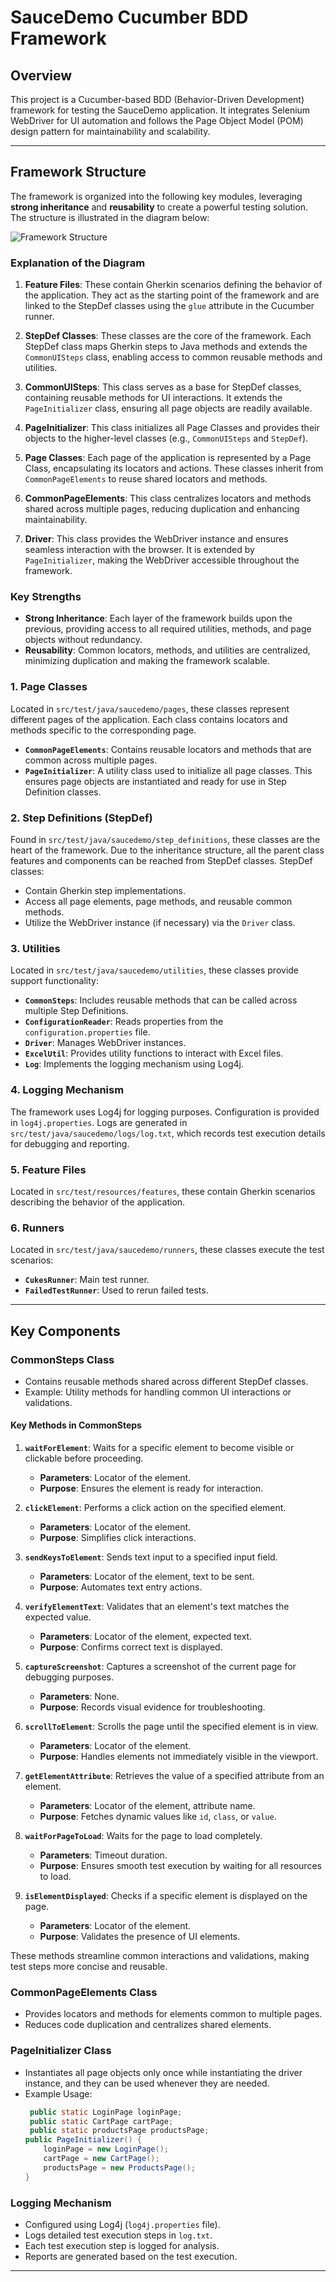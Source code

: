 # SauceDemo Cucumber BDD Framework

## Overview
This project is a Cucumber-based BDD (Behavior-Driven Development) framework for testing the SauceDemo application. It integrates Selenium WebDriver for UI automation and follows the Page Object Model (POM) design pattern for maintainability and scalability.

---

## Framework Structure
The framework is organized into the following key modules, leveraging **strong inheritance** and **reusability** to create a powerful testing solution. The structure is illustrated in the diagram below:

![Framework Structure](src/test/resources/images/CucumberBDDWebAutomationFramework.png)

### Explanation of the Diagram
1. **Feature Files**: These contain Gherkin scenarios defining the behavior of the application. They act as the starting point of the framework and are linked to the StepDef classes using the `glue` attribute in the Cucumber runner.

2. **StepDef Classes**: These classes are the core of the framework. Each StepDef class maps Gherkin steps to Java methods and extends the `CommonUISteps` class, enabling access to common reusable methods and utilities.

3. **CommonUISteps**: This class serves as a base for StepDef classes, containing reusable methods for UI interactions. It extends the `PageInitializer` class, ensuring all page objects are readily available.

4. **PageInitializer**: This class initializes all Page Classes and provides their objects to the higher-level classes (e.g., `CommonUISteps` and `StepDef`).

5. **Page Classes**: Each page of the application is represented by a Page Class, encapsulating its locators and actions. These classes inherit from `CommonPageElements` to reuse shared locators and methods.

6. **CommonPageElements**: This class centralizes locators and methods shared across multiple pages, reducing duplication and enhancing maintainability.

7. **Driver**: This class provides the WebDriver instance and ensures seamless interaction with the browser. It is extended by `PageInitializer`, making the WebDriver accessible throughout the framework.

### Key Strengths
- **Strong Inheritance**: Each layer of the framework builds upon the previous, providing access to all required utilities, methods, and page objects without redundancy.
- **Reusability**: Common locators, methods, and utilities are centralized, minimizing duplication and making the framework scalable.

### 1. **Page Classes**
Located in `src/test/java/saucedemo/pages`, these classes represent different pages of the application. Each class contains locators and methods specific to the corresponding page.
- **`CommonPageElements`**: Contains reusable locators and methods that are common across multiple pages.
- **`PageInitializer`**: A utility class used to initialize all page classes. This ensures page objects are instantiated and ready for use in Step Definition classes.

### 2. **Step Definitions (StepDef)**
Found in `src/test/java/saucedemo/step_definitions`, these classes are the heart of the framework. Due to the inheritance structure, all the parent class features and components can be reached from StepDef classes. StepDef classes:
- Contain Gherkin step implementations.
- Access all page elements, page methods, and reusable common methods.
- Utilize the WebDriver instance (if necessary) via the `Driver` class.

### 3. **Utilities**
Located in `src/test/java/saucedemo/utilities`, these classes provide support functionality:
- **`CommonSteps`**: Includes reusable methods that can be called across multiple Step Definitions.
- **`ConfigurationReader`**: Reads properties from the `configuration.properties` file.
- **`Driver`**: Manages WebDriver instances.
- **`ExcelUtil`**: Provides utility functions to interact with Excel files.
- **`Log`**: Implements the logging mechanism using Log4j.

### 4. **Logging Mechanism**
The framework uses Log4j for logging purposes. Configuration is provided in `log4j.properties`. Logs are generated in `src/test/java/saucedemo/logs/log.txt`, which records test execution details for debugging and reporting.

### 5. **Feature Files**
Located in `src/test/resources/features`, these contain Gherkin scenarios describing the behavior of the application.

### 6. **Runners**
Located in `src/test/java/saucedemo/runners`, these classes execute the test scenarios:
- **`CukesRunner`**: Main test runner.
- **`FailedTestRunner`**: Used to rerun failed tests.

---

## Key Components

### CommonSteps Class
- Contains reusable methods shared across different StepDef classes.
- Example: Utility methods for handling common UI interactions or validations.

#### Key Methods in CommonSteps
1. **`waitForElement`**: Waits for a specific element to become visible or clickable before proceeding.
   - **Parameters**: Locator of the element.
   - **Purpose**: Ensures the element is ready for interaction.

2. **`clickElement`**: Performs a click action on the specified element.
   - **Parameters**: Locator of the element.
   - **Purpose**: Simplifies click interactions.

3. **`sendKeysToElement`**: Sends text input to a specified input field.
   - **Parameters**: Locator of the element, text to be sent.
   - **Purpose**: Automates text entry actions.

4. **`verifyElementText`**: Validates that an element's text matches the expected value.
   - **Parameters**: Locator of the element, expected text.
   - **Purpose**: Confirms correct text is displayed.

5. **`captureScreenshot`**: Captures a screenshot of the current page for debugging purposes.
   - **Parameters**: None.
   - **Purpose**: Records visual evidence for troubleshooting.

6. **`scrollToElement`**: Scrolls the page until the specified element is in view.
   - **Parameters**: Locator of the element.
   - **Purpose**: Handles elements not immediately visible in the viewport.

7. **`getElementAttribute`**: Retrieves the value of a specified attribute from an element.
   - **Parameters**: Locator of the element, attribute name.
   - **Purpose**: Fetches dynamic values like `id`, `class`, or `value`.

8. **`waitForPageToLoad`**: Waits for the page to load completely.
   - **Parameters**: Timeout duration.
   - **Purpose**: Ensures smooth test execution by waiting for all resources to load.

9. **`isElementDisplayed`**: Checks if a specific element is displayed on the page.
   - **Parameters**: Locator of the element.
   - **Purpose**: Validates the presence of UI elements.

These methods streamline common interactions and validations, making test steps more concise and reusable.

### CommonPageElements Class
- Provides locators and methods for elements common to multiple pages.
- Reduces code duplication and centralizes shared elements.

### PageInitializer Class
- Instantiates all page objects only once while instantiating the driver instance, and they can be used whenever they are needed.
- Example Usage:
  ```java
   public static LoginPage loginPage;
   public static CartPage cartPage;
   public static productsPage productsPage;
  public PageInitializer() {
      loginPage = new LoginPage();
      cartPage = new CartPage();
      productsPage = new ProductsPage();
  }
  ```

### Logging Mechanism
- Configured using Log4j (`log4j.properties` file).
- Logs detailed test execution steps in `log.txt`.
- Each test execution step is logged for analysis. 
- Reports are generated based on the test execution.

---

